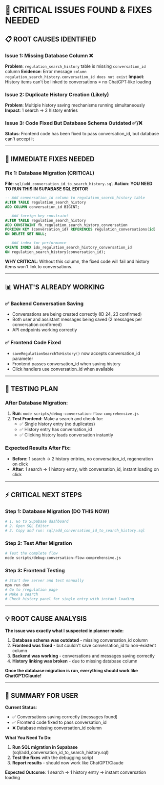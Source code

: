 # 🚨 CRITICAL ISSUES FOUND & FIXES NEEDED

## 📋 **ROOT CAUSES IDENTIFIED**

### **Issue 1: Missing Database Column** ❌
**Problem**: `regulation_search_history` table is missing `conversation_id` column
**Evidence**: Error message `column regulation_search_history.conversation_id does not exist`
**Impact**: History items can't be linked to conversations = no ChatGPT-like loading

### **Issue 2: Duplicate History Creation** (Likely)
**Problem**: Multiple history saving mechanisms running simultaneously
**Impact**: 1 search → 2 history entries

### **Issue 3: Code Fixed But Database Schema Outdated** ✅/❌
**Status**: Frontend code has been fixed to pass conversation_id, but database can't accept it

---

## 🔧 **IMMEDIATE FIXES NEEDED**

### **Fix 1: Database Migration (CRITICAL)**
**File**: `sql/add_conversation_id_to_search_history.sql`
**Action**: **YOU NEED TO RUN THIS IN SUPABASE SQL EDITOR**

```sql
-- Add conversation_id column to regulation_search_history table
ALTER TABLE regulation_search_history 
ADD COLUMN conversation_id BIGINT;

-- Add foreign key constraint
ALTER TABLE regulation_search_history
ADD CONSTRAINT fk_regulation_search_history_conversation
FOREIGN KEY (conversation_id) REFERENCES regulation_conversations(id)
ON DELETE SET NULL;

-- Add index for performance
CREATE INDEX idx_regulation_search_history_conversation_id 
ON regulation_search_history(conversation_id);
```

**WHY CRITICAL**: Without this column, the fixed code will fail and history items won't link to conversations.

---

## 📊 **WHAT'S ALREADY WORKING**

### **✅ Backend Conversation Saving**
- Conversations are being created correctly (ID 24, 23 confirmed)
- Both user and assistant messages being saved (2 messages per conversation confirmed)
- API endpoints working correctly

### **✅ Frontend Code Fixed**  
- `saveRegulationSearchToHistory()` now accepts conversation_id parameter
- Frontend passes conversation_id when saving history
- Click handlers use conversation_id when available

---

## 🧪 **TESTING PLAN**

### **After Database Migration:**
1. **Run**: `node scripts/debug-conversation-flow-comprehensive.js`
2. **Test Frontend**: Make a search and check for:
   - ✅ Single history entry (no duplicates)
   - ✅ History entry has conversation_id
   - ✅ Clicking history loads conversation instantly

### **Expected Results After Fix:**
- **Before**: 1 search → 2 history entries, no conversation_id, regeneration on click
- **After**: 1 search → 1 history entry, with conversation_id, instant loading on click

---

## ⚡ **CRITICAL NEXT STEPS**

### **Step 1: Database Migration (DO THIS NOW)**
```bash
# 1. Go to Supabase dashboard
# 2. Open SQL Editor  
# 3. Copy and run: sql/add_conversation_id_to_search_history.sql
```

### **Step 2: Test After Migration**
```bash
# Test the complete flow
node scripts/debug-conversation-flow-comprehensive.js
```

### **Step 3: Frontend Testing**
```bash
# Start dev server and test manually
npm run dev
# Go to /regulation page
# Make a search 
# Check history panel for single entry with instant loading
```

---

## 💡 **ROOT CAUSE ANALYSIS**

**The issue was exactly what I suspected in planner mode:**

1. **Database schema was outdated** - missing conversation_id column
2. **Frontend was fixed** - but couldn't save conversation_id to non-existent column  
3. **Backend was working** - conversations and messages saving correctly
4. **History linking was broken** - due to missing database column

**Once the database migration is run, everything should work like ChatGPT/Claude!**

---

## 🎯 **SUMMARY FOR USER**

**Current Status**: 
- ✅ Conversations saving correctly (messages found)  
- ✅ Frontend code fixed to pass conversation_id
- ❌ Database missing conversation_id column 

**What You Need To Do**:
1. **Run SQL migration in Supabase** (sql/add_conversation_id_to_search_history.sql)
2. **Test the fixes** with the debugging script
3. **Report results** - should now work like ChatGPT/Claude

**Expected Outcome**: 1 search → 1 history entry → instant conversation loading 